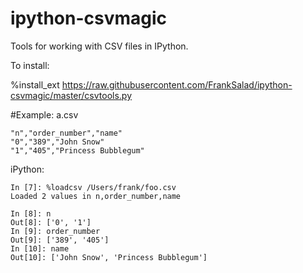 ipython-csvmagic
================

Tools for working with CSV files in IPython.

To install:

%install_ext https://raw.githubusercontent.com/FrankSalad/ipython-csvmagic/master/csvtools.py

#Example:
a.csv
```
"n","order_number","name"
"0","389","John Snow"
"1","405","Princess Bubblegum"
```

iPython:
```
In [7]: %loadcsv /Users/frank/foo.csv
Loaded 2 values in n,order_number,name

In [8]: n
Out[8]: ['0', '1']
In [9]: order_number
Out[9]: ['389', '405']
In [10]: name
Out[10]: ['John Snow', 'Princess Bubblegum']
```
